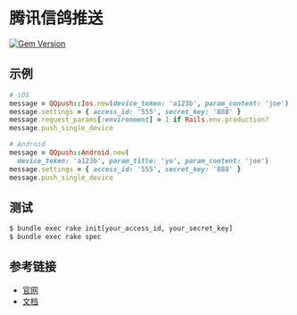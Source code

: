 # 腾讯信鸽推送

[![Gem Version](https://badge.fury.io/rb/qqpush.svg)](http://badge.fury.io/rb/qqpush)

## 示例

```ruby
# iOS
message = QQpush::Ios.new(device_token: 'a123b', param_content: 'joe')
message.settings = { access_id: '555', secret_key: '888' }
message.request_params[:environment] = 1 if Rails.env.production?
message.push_single_device

# Android
message = QQpush::Android.new(
  device_token: 'a123b', param_title: 'yo', param_content: 'joe')
message.settings = { access_id: '555', secret_key: '888' }
message.push_single_device
```

## 测试

```bash
$ bundle exec rake init[your_access_id, your_secret_key]
$ bundle exec rake spec
```

## 参考链接

- [官网](http://xg.qq.com)
- [文档](http://developer.xg.qq.com/index.php/Rest_API)
